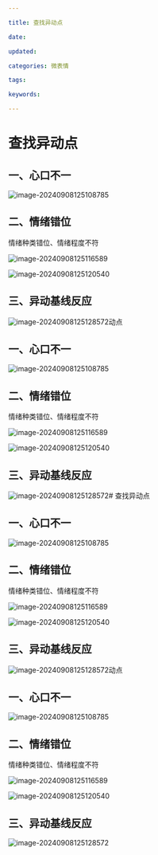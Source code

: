 ```yaml
---

title: 查找异动点

date: 

updated: 

categories: 微表情

tags: 

keywords: 

---
```

# 查找异动点

## 一、心口不一

![image-20240908125108785](./../../TyporaImage/MicroExpression/image-20240908125108785.png)

## 二、情绪错位

情绪种类错位、情绪程度不符

![image-20240908125116589](./../../TyporaImage/MicroExpression/image-20240908125116589.png)

![image-20240908125120540](./../../TyporaImage/MicroExpression/image-20240908125120540.png)

## 三、异动基线反应

![image-20240908125128572](./../../TyporaImage/MicroExpression/image-20240908125128572.png)动点

## 一、心口不一

![image-20240908125108785](./../../TyporaImage/MicroExpression/image-20240908125108785.png)

## 二、情绪错位

情绪种类错位、情绪程度不符

![image-20240908125116589](./../../TyporaImage/MicroExpression/image-20240908125116589.png)

![image-20240908125120540](./../../TyporaImage/MicroExpression/image-20240908125120540.png)

## 三、异动基线反应

![image-20240908125128572](./../../TyporaImage/MicroExpression/image-20240908125128572.png)# 查找异动点

## 一、心口不一

![image-20240908125108785](./../../TyporaImage/MicroExpression/image-20240908125108785.png)

## 二、情绪错位

情绪种类错位、情绪程度不符

![image-20240908125116589](./../../TyporaImage/MicroExpression/image-20240908125116589.png)

![image-20240908125120540](./../../TyporaImage/MicroExpression/image-20240908125120540.png)

## 三、异动基线反应

![image-20240908125128572](./../../TyporaImage/MicroExpression/image-20240908125128572.png)动点

## 一、心口不一

![image-20240908125108785](./../../TyporaImage/MicroExpression/image-20240908125108785.png)

## 二、情绪错位

情绪种类错位、情绪程度不符

![image-20240908125116589](./../../TyporaImage/MicroExpression/image-20240908125116589.png)

![image-20240908125120540](./../../TyporaImage/MicroExpression/image-20240908125120540.png)

## 三、异动基线反应

![image-20240908125128572](./../../TyporaImage/MicroExpression/image-20240908125128572.png)